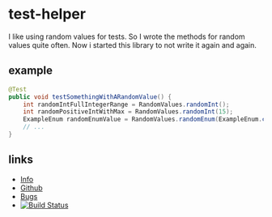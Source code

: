 test-helper
===========

I like using random values for tests. So I wrote the methods for random values
quite often. Now i started this library to not write it again and again.

example
-------

``` java
@Test
public void testSomethingWithARandomValue() {
    int randomIntFullIntegerRange = RandomValues.randomInt();
    int randomPositiveIntWithMax = RandomValues.randomInt(15);
    ExampleEnum randomEnumValue = RandomValues.randomEnum(ExampleEnum.class);
    // ...
}
```

links
-----


 - [Info](https://rynr.github.io/test-helper/)
 - [Github](https://github.com/rynr/test-helper)
 - [Bugs](https://github.com/rynr/test-helper/issues)
 - [![Build Status](https://travis-ci.org/rynr/test-helper.svg?branch=master)](https://travis-ci.org/rynr/test-helper)

